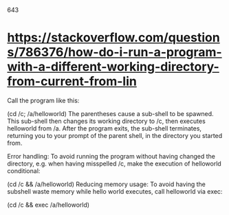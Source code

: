 643
# https://stackoverflow.com/questions/786376/how-do-i-run-a-program-with-a-different-working-directory-from-current-from-lin
Call the program like this:

(cd /c; /a/helloworld)
The parentheses cause a sub-shell to be spawned. This sub-shell then changes its working directory to /c, then executes helloworld from /a. After the program exits, the sub-shell terminates, returning you to your prompt of the parent shell, in the directory you started from.

Error handling: To avoid running the program without having changed the directory, e.g. when having misspelled /c, make the execution of helloworld conditional:

(cd /c && /a/helloworld)
Reducing memory usage: To avoid having the subshell waste memory while hello world executes, call helloworld via exec:

(cd /c && exec /a/helloworld)